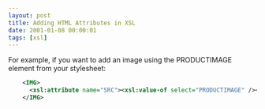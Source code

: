 ```yaml
---
layout: post
title: Adding HTML Attributes in XSL
date: 2001-01-08 00:00:01
tags: [xsl]
---
```


For example, if you want to add an image using the PRODUCTIMAGE element from your stylesheet:


```xml
	<IMG>
	  <xsl:attribute name="SRC"><xsl:value-of select="PRODUCTIMAGE" /></xsl:attribute>
	</IMG>
```

